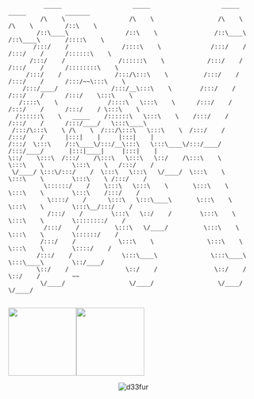```
          _____                    _____                    _____            _____           _______                 
         /\    \                  /\    \                  /\    \          /\    \         /::\    \                
        /::\____\                /::\    \                /::\____\        /::\____\       /::::\    \               
       /:::/    /               /::::\    \              /:::/    /       /:::/    /      /::::::\    \              
      /:::/    /               /::::::\    \            /:::/    /       /:::/    /      /::::::::\    \             
     /:::/    /               /:::/\:::\    \          /:::/    /       /:::/    /      /:::/~~\:::\    \            
    /:::/____/               /:::/__\:::\    \        /:::/    /       /:::/    /      /:::/    \:::\    \           
   /::::\    \              /::::\   \:::\    \      /:::/    /       /:::/    /      /:::/    / \:::\    \          
  /::::::\    \   _____    /::::::\   \:::\    \    /:::/    /       /:::/    /      /:::/____/   \:::\____\         
 /:::/\:::\    \ /\    \  /:::/\:::\   \:::\    \  /:::/    /       /:::/    /      |:::|    |     |:::|    |        
/:::/  \:::\    /::\____\/:::/__\:::\   \:::\____\/:::/____/       /:::/____/       |:::|____|     |:::|    |        
\::/    \:::\  /:::/    /\:::\   \:::\   \::/    /\:::\    \       \:::\    \        \:::\    \   /:::/    /         
 \/____/ \:::\/:::/    /  \:::\   \:::\   \/____/  \:::\    \       \:::\    \        \:::\    \ /:::/    /          
          \::::::/    /    \:::\   \:::\    \       \:::\    \       \:::\    \        \:::\    /:::/    /           
           \::::/    /      \:::\   \:::\____\       \:::\    \       \:::\    \        \:::\__/:::/    /            
           /:::/    /        \:::\   \::/    /        \:::\    \       \:::\    \        \::::::::/    /             
          /:::/    /          \:::\   \/____/          \:::\    \       \:::\    \        \::::::/    /              
         /:::/    /            \:::\    \               \:::\    \       \:::\    \        \::::/    /               
        /:::/    /              \:::\____\               \:::\____\       \:::\____\        \::/____/                
        \::/    /                \::/    /                \::/    /        \::/    /         ~~                      
         \/____/                  \/____/                  \/____/          \/____/                                  
                                                                                                                          
```

<img height="137px" src="https://github-readme-stats.vercel.app/api?username=d33fur&hide_title=true&hide_border=true&show_icons=true&include_all_commits=true&count_private=true&line_height=21&text_color=000&icon_color=FFF&bg_color=0,87CEFA,B2D8D8,E0FFFF,87CEEB&theme=graywhite" /><!-- wi*quL3fcV --><img height="137px" src="https://github-readme-stats.vercel.app/api/top-langs/?username=d33fur&hide=html&hide_title=true&hide_border=true&layout=compact&langs_count=6&exclude_repo=comp426,Redventures-Movie-Quotes&text_color=000&icon_color=FFF&bg_color=0,87CEFA,B2D8D8,E0FFFF,87CEEB&theme=graywhite" />
<p align="middle"> <img src="https://komarev.com/ghpvc/?username=d33fur8&label=Profile%20views&color=0e75b6&style=flat" alt="d33fur" /> </p>